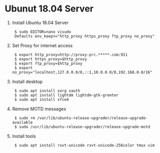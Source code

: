 Ubunut 18.04 Server
===================

1. Install Ubuntu 18.04 Server

        $ sudo EDITOR=nano visudo
        Defaults env_keep+="http_proxy https_proxy ftp_proxy no_proxy"

2. Set Proxy for internet access

        $ export http_proxy=http://proxy-prc.*****.com:911
        $ export https_proxy=$http_proxy
        $ export ftp_proxy=$http_proxy
        $ export no_proxy="localhost,127.0.0.0/8,::1,10.0.0.0/8,192.168.0.0/16"

3. Install desktop

        $ sudo apt install xorg xauth
        $ sudo apt install lightdm lightdm-gtk-greeter
        $ sudo apt install xfce4

4. Remove MOTD messages

        $ sudo rm /var/lib/ubuntu-release-upgrader/release-upgrade-available
        $ sudo /usr/lib/ubuntu-release-upgrader/release-upgrade-motd

5. Install tools

        $ sudo apt install rxvt-unicode rxvt-unicode-256color tmux vim

